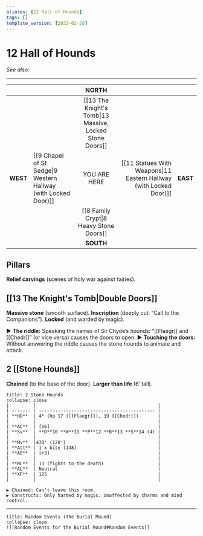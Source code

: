 ```yaml
---
aliases: [12 Hall of Hounds]
tags: []
template_version: [2022-02-28]
---
```

# 12 Hall of Hounds
*See also:* 
___
|          |                                                                |                          NORTH                           |                                                                    |          |
|:-------- |:-------------------------------------------------------------- |:--------------------------------------------------------:| ------------------------------------------------------------------:| --------:|
|          |                                                                | [[13 The Knight's Tomb\|13 Massive, Locked Stone Doors]] |                                                                    |          |
| **WEST** | [[9 Chapel of St Sedge\|9 Western Hallway (with Locked Door)]] |                       YOU ARE HERE                       | [[11 Statues With Weapons\|11 Eastern Hallway (with Locked Door)]] | **EAST** |
|          |                                                                |         [[8 Family Crypt\|8 Heavy Stone Doors]]          |                                                                    |          |
|          |                                                                |                        **SOUTH**                         |                                                                    |          |

## Pillars
**Relief carvings** (scenes of holy war against fairies).

## [[13 The Knight's Tomb|Double Doors]]
**Massive stone** (smooth surface).
**Inscription** (deeply cut: “Call to the Companions”).
**Locked** (and warded by magic).

▶ **The riddle:** Speaking the names of Sir Chyde’s hounds: “[[Flaegr]] and [[Chedr]]” (or vice versa) causes the doors to open.
▶ **Touching the doors:** Without answering the riddle causes the stone hounds to animate and attack.

## 2 [[Stone Hounds]]
**Chained** (to the base of the door).
**Larger than life** (6’ tall).

```ad-bug
title: 2 Stone Hounds
collapse: close
|         |                                             |
| ------- | ------------------------------------------- |
| **HD**  | 4* (hp 17 ([[Flaegr]]), 19 [[Chedr]])       |
|         |                                             |
| **AC**  | [16]                                        |
| **Sv**  | **D**10 **W**11 **P**12 **B**13 **S**14 (4) |
|         |                                             |
| **Mv**  |430' (120')                                  |
| **Att** | 1 x bite (1d8)                              |
| **AB**  | [+3]                                        |
|         |                                             |
| **ML**  | 13 (fights to the death)                    |
| **AL**  | Neutral                                     |
| **XP**  | 125                                         |
|         |                                             |

▶ Chained: Can’t leave this room.
▶ Constructs: Only harmed by magic. Unaffected by charms and mind control.
```
___
```ad-warning
title: Random Events (The Burial Mound)
collapse: close
![[Random Events for the Burial Mound#Random Events]]
```